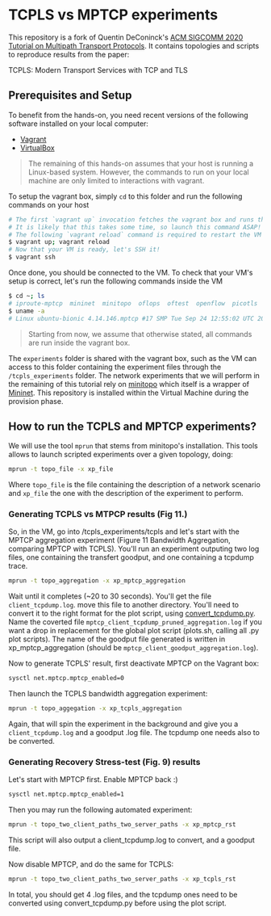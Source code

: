 # TCPLS vs MPTCP experiments

This repository is a fork of Quentin DeConinck's [ACM SIGCOMM 2020 Tutorial on Multipath Transport Protocols](https://conferences.sigcomm.org/sigcomm/2020/tutorial-mptp.html).
It contains topologies and scripts to reproduce results from the paper:  

TCPLS: Modern Transport Services with TCP and TLS

## Prerequisites and Setup

To benefit from the hands-on, you need recent versions of the following software installed on your local computer:

* [Vagrant](https://www.vagrantup.com/docs/installation)
* [VirtualBox](https://www.virtualbox.org/wiki/Downloads)

> The remaining of this hands-on assumes that your host is running a Linux-based system.
> However, the commands to run on your local machine are only limited to interactions with vagrant.

To setup the vagrant box, simply `cd` to this folder and run the following commands on your host
```bash
# The first `vagrant up` invocation fetches the vagrant box and runs the provision script.
# It is likely that this takes some time, so launch this command ASAP!
# The following `vagrant reload` command is required to restart the VM with the Multipath TCP kernel.
$ vagrant up; vagrant reload
# Now that your VM is ready, let's SSH it!
$ vagrant ssh
```
Once done, you should be connected to the VM.
To check that your VM's setup is correct, let's run the following commands inside the VM
```bash
$ cd ~; ls
# iproute-mptcp  mininet  minitopo  oflops  oftest  openflow  picotls  pox  pquic
$ uname -a
# Linux ubuntu-bionic 4.14.146.mptcp #17 SMP Tue Sep 24 12:55:02 UTC 2019 x86_64 x86_64 x86_64 GNU/Linux
```

> Starting from now, we assume that otherwise stated, all commands are run inside the vagrant box. 

The `experiments` folder is shared with the vagrant box, such as the VM can access to this folder containing the experiment files through the `/tcpls_experiments` folder.
The network experiments that we will perform in the remaining of this tutorial rely on [minitopo](https://github.com/frochet/minitopo) which itself is a wrapper of [Mininet](http://mininet.org/). This repository is installed within the Virtual Machine during the provision phase.

## How to run the TCPLS and MPTCP experiments?

We will use the tool `mprun` that stems from minitopo's installation.
This tools allows to launch scripted experiments over a given topology,
doing:  

```bash
mprun -t topo_file -x xp_file
```

Where `topo_file` is the file containing the description of a network
scenario and `xp_file` the one with the description of the experiment to
perform.

### Generating TCPLS vs MTPCP results (Fig 11.)

So, in the VM, go into /tcpls_experiments/tcpls and let's start with the
MPTCP aggregation experiment (Figure 11 Bandwidth Aggregation, comparing
MPTCP with TCPLS). You'll run an experiment outputing two log files, one
containing the transfert goodput, and one containing a tcpdump trace.

```bash
mprun -t topo_aggregation -x xp_mptcp_aggregation
```

Wait until it completes (~20 to 30 seconds). You'll get the file
`client_tcpdump.log`. move this file to another directory. You'll need
to convert it to the right format for the plot script, using
[convert_tcpdump.py](https://github.com/pluginized-protocols/picotcpls/blob/master/t/ipmininet/convert_tcpdump.py).
Name the coverted file `mptcp_client_tcpdump_pruned_aggregation.log` if
you want a drop in replacement for the global plot script (plots.sh,
calling all .py plot scripts). The name of the goodput file generated is
written in xp_mptcp_aggregation (should be
`mptcp_client_goodput_aggregation.log`).

Now to generate TCPLS' result, first deactivate MPTCP on the Vagrant
box:

```bash
sysctl net.mptcp.mptcp_enabled=0
```
Then launch the TCPLS bandwidth aggregation experiment:

```bash
mprun -t topo_aggegation -x xp_tcpls_aggregation
``` 

Again, that will spin the experiment in the background and give you a
`client_tcpdump.log` and a goodput .log file. The tcpdump one needs also
to be converted.

### Generating Recovery Stress-test (Fig. 9) results

Let's start with MPTCP first. Enable MPTCP back :)

```bash
sysctl net.mptcp.mptcp_enabled=1
```
Then you may run the following automated experiment:

```bash
mprun -t topo_two_client_paths_two_server_paths -x xp_mptcp_rst
```

This script will also output a client_tcpdump.log to convert, and a
goodput file.

Now disable MPTCP, and do the same for TCPLS:

```bash
mprun -t topo_two_client_paths_two_server_paths -x xp_tcpls_rst
```

In total, you should get 4 .log files, and the tcpdump ones need to be
converted using convert_tcpdump.py before using the plot script.




